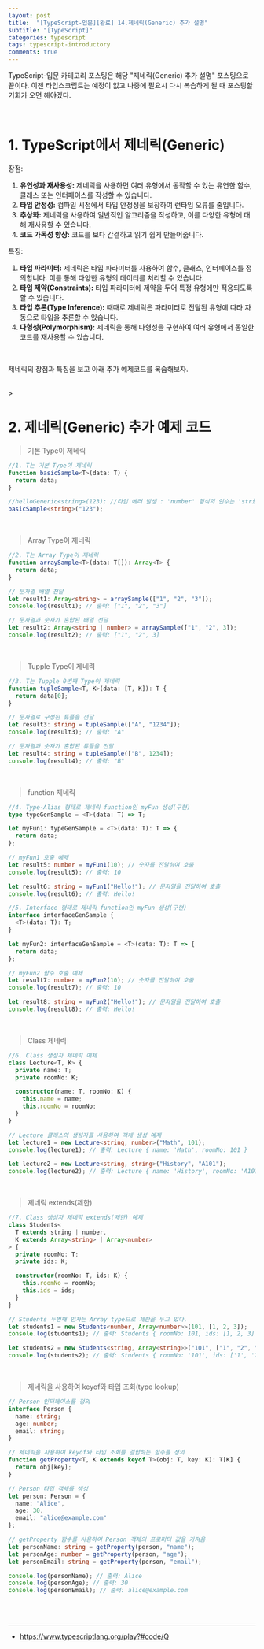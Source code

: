 ```yaml
---
layout: post
title:  "[TypeScript-입문][완료] 14.제네릭(Generic) 추가 설명"
subtitle: "[TypeScript]"
categories: typescript
tags: typescript-introductory
comments: true
---
```


TypeScript-입문 카테고리 포스팅은 해당 "제네릭(Generic) 추가 설명" 포스팅으로 끝이다. 이젠 타입스크립트는 예정이 없고 나중에 필요시 다시 복습하게 될 때 포스팅할 기회가 오면 해야겠다.

<br>


# 1. TypeScript에서 제네릭(Generic)

장점:
1. **유연성과 재사용성:** 제네릭을 사용하면 여러 유형에서 동작할 수 있는 유연한 함수, 클래스 또는 인터페이스를 작성할 수 있습니다.
2. **타입 안정성:** 컴파일 시점에서 타입 안정성을 보장하여 런타임 오류를 줄입니다.
3. **추상화:** 제네릭을 사용하여 일반적인 알고리즘을 작성하고, 이를 다양한 유형에 대해 재사용할 수 있습니다.
4. **코드 가독성 향상:** 코드를 보다 간결하고 읽기 쉽게 만들어줍니다.

특징:
1. **타입 파라미터:** 제네릭은 타입 파라미터를 사용하여 함수, 클래스, 인터페이스를 정의합니다. 이를 통해 다양한 유형의 데이터를 처리할 수 있습니다.
2. **타입 제약(Constraints):** 타입 파라미터에 제약을 두어 특정 유형에만 적용되도록 할 수 있습니다.
3. **타입 추론(Type Inference):** 때때로 제네릭은 파라미터로 전달된 유형에 따라 자동으로 타입을 추론할 수 있습니다.
4. **다형성(Polymorphism):** 제네릭을 통해 다형성을 구현하여 여러 유형에서 동일한 코드를 재사용할 수 있습니다.

<br>

제네릭의 장점과 특징을 보고 아래 추가 예제코드를 복습해보자.

<br>><br>


# 2. 제네릭(Generic) 추가 예제 코드

> 기본 Type이 제네릭
 
```ts
//1. T는 기본 Type이 제네릭
function basicSample<T>(data: T) {
  return data;
}

//helloGeneric<string>(123); //타입 에러 발생 : 'number' 형식의 인수는 'string' 형식의 매개 변수에 할당될 수 없습니다.
basicSample<string>("123");
```

<br>

> Array Type이 제네릭

```ts
//2. T는 Array Type이 제네릭
function arraySample<T>(data: T[]): Array<T> {
  return data;
}

// 문자열 배열 전달
let result1: Array<string> = arraySample(["1", "2", "3"]);
console.log(result1); // 출력: ["1", "2", "3"]

// 문자열과 숫자가 혼합된 배열 전달
let result2: Array<string | number> = arraySample(["1", "2", 3]);
console.log(result2); // 출력: ["1", "2", 3]
```

<br>

> Tupple Type이 제네릭

```ts
//3. T는 Tupple 0번째 Type이 제네릭
function tupleSample<T, K>(data: [T, K]): T {
  return data[0];
}

// 문자열로 구성된 튜플을 전달
let result3: string = tupleSample(["A", "1234"]);
console.log(result3); // 출력: "A"

// 문자열과 숫자가 혼합된 튜플을 전달
let result4: string = tupleSample(["B", 1234]);
console.log(result4); // 출력: "B"
```

<br>


> function 제네릭

```ts
//4. Type-Alias 형태로 제네릭 function인 myFun 생성(구현)
type typeGenSample = <T>(data: T) => T;

let myFun1: typeGenSample = <T>(data: T): T => {
  return data;
};

// myFun1 호출 예제
let result5: number = myFun1(10); // 숫자를 전달하여 호출
console.log(result5); // 출력: 10

let result6: string = myFun1("Hello!"); // 문자열을 전달하여 호출
console.log(result6); // 출력: Hello!

//5. Interface 형태로 제네릭 function인 myFun 생성(구현)
interface interfaceGenSample {
  <T>(data: T): T;
}

let myFun2: interfaceGenSample = <T>(data: T): T => {
  return data;
};

// myFun2 함수 호출 예제
let result7: number = myFun2(10); // 숫자를 전달하여 호출
console.log(result7); // 출력: 10

let result8: string = myFun2("Hello!"); // 문자열을 전달하여 호출
console.log(result8); // 출력: Hello!
```

<br>

> Class 제네릭

```ts
//6. Class 생성자 제네릭 예제
class Lecture<T, K> {
  private name: T;
  private roomNo: K;

  constructor(name: T, roomNo: K) {
    this.name = name;
    this.roomNo = roomNo;
  }
}

// Lecture 클래스의 생성자를 사용하여 객체 생성 예제
let lecture1 = new Lecture<string, number>("Math", 101);
console.log(lecture1); // 출력: Lecture { name: 'Math', roomNo: 101 }

let lecture2 = new Lecture<string, string>("History", "A101");
console.log(lecture2); // 출력: Lecture { name: 'History', roomNo: 'A101' }
```

<br>

> 제네릭 extends(제한)

```ts
//7. Class 생성자 제네릭 extends(제한) 예제
class Students<
  T extends string | number,
  K extends Array<string> | Array<number>
> {
  private roomNo: T;
  private ids: K;

  constructor(roomNo: T, ids: K) {
    this.roomNo = roomNo;
    this.ids = ids;
  }
}

// Students 두번째 인자는 Array type으로 제한을 두고 있다.
let students1 = new Students<number, Array<number>>(101, [1, 2, 3]);
console.log(students1); // 출력: Students { roomNo: 101, ids: [1, 2, 3] }

let students2 = new Students<string, Array<string>>("101", ["1", "2", "3"]);
console.log(students2); // 출력: Students { roomNo: '101', ids: ['1', '2', '3'] }
```

<br>


> 제네릭을 사용하여 keyof와 타입 조회(type lookup)

```ts
// Person 인터페이스를 정의
interface Person {
  name: string;
  age: number;
  email: string;
}

// 제네릭을 사용하여 keyof와 타입 조회를 결합하는 함수를 정의
function getProperty<T, K extends keyof T>(obj: T, key: K): T[K] {
  return obj[key];
}

// Person 타입 객체를 생성
let person: Person = {
  name: "Alice",
  age: 30,
  email: "alice@example.com"
};

// getProperty 함수를 사용하여 Person 객체의 프로퍼티 값을 가져옴
let personName: string = getProperty(person, "name");
let personAge: number = getProperty(person, "age");
let personEmail: string = getProperty(person, "email");

console.log(personName); // 출력: Alice
console.log(personAge); // 출력: 30
console.log(personEmail); // 출력: alice@example.com
```

<br><br>


---
- https://www.typescriptlang.org/play?#code/Q